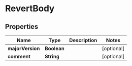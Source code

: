 

# RevertBody

## Properties

Name | Type | Description | Notes
------------ | ------------- | ------------- | -------------
**majorVersion** | **Boolean** |  |  [optional]
**comment** | **String** |  |  [optional]



